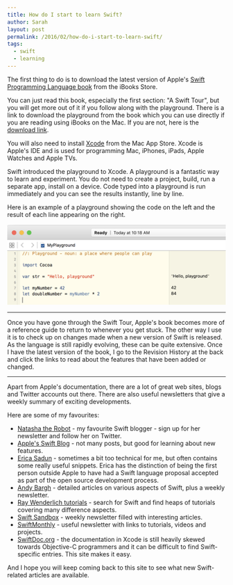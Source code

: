 ```yaml
---
title: How do I start to learn Swift?
author: Sarah
layout: post
permalink: /2016/02/how-do-i-start-to-learn-swift/
tags:
  - swift
  - learning
---
```

The first thing to do is to download the latest version of Apple's [Swift Programming Language book][1] from the iBooks Store.

You can just read this book, especially the first section: "A Swift Tour", but you will get more out of it if you follow along with the playground. There is a link to download the playground from the book which you can use directly if you are reading using iBooks on the Mac. If you are not, here is the [download link][2].

You will also need to install [Xcode][3] from the Mac App Store. Xcode is Apple's IDE and is used for programming Mac, iPhones, iPads, Apple Watches and Apple TVs.

Swift introduced the playground to Xcode. A playground is a fantastic way to learn and experiment. You do not need to create a project, build, run a separate app, install on a device. Code typed into a playground is run immediately and you can see the results instantly, line by line.

Here is an example of a playground showing the code on the left and the result of each line appearing on the right.

![Playground][4]

---

Once you have gone through the Swift Tour, Apple's book becomes more of a reference guide to return to whenever you get stuck. The other way I use it is to check up on changes made when a new version of Swift is released. As the language is still rapidly evolving, these can be quite extensive. Once I have the latest version of the book, I go to the Revision History at the back and click the links to read about the features that have been added or changed.

---

Apart from Apple's documentation, there are a lot of great web sites, blogs and Twitter accounts out there. There are also useful newsletters that give a weekly summary of exciting developments.

Here are some of my favourites:

* [Natasha the Robot][6] - my favourite Swift blogger - sign up for her newsletter and follow her on Twitter.
* [Apple's Swift Blog][7] - not many posts, but good for learning about new features.
* [Erica Sadun][8] - sometimes a bit too technical for me, but often contains some really useful snippets. Erica has the distinction of being the first person outside Apple to have had a Swift language proposal accepted as part of the open source development process.
* [Andy Bargh][12] - detailed articles on various aspects of Swift, plus a weekly newsletter.
* [Ray Wenderlich tutorials][5] - search for Swift and find heaps of tutorials covering many difference aspects.
* [Swift Sandbox][9] - weekly newsletter filled with interesting articles.
* [SwiftMonthly][9] - useful newsletter with links to tutorials, videos and projects.
* [SwiftDoc.org][11] - the documentation in Xcode is still heavily skewed towards Objective-C programmers and it can be difficult to find Swift-specific entries. This site makes it easy. 

And I hope you will keep coming back to this site to see what new Swift-related articles are available.


[1]: https://itunes.apple.com/book/swift-programming-language/id881256329
[2]: https://developer.apple.com/go/?id=swift-tour
[3]: https://itunes.apple.com/app/xcode/id497799835
[4]: /images/Playground1.png
[5]: http://www.raywenderlich.com
[6]: https://www.natashatherobot.com
[7]: https://developer.apple.com/swift/blog/
[8]: http://ericasadun.com
[9]: http://swiftsandbox.io
[10]: http://swiftmonthly.com
[11]: http://swiftdoc.org
[12]: http://andybargh.com